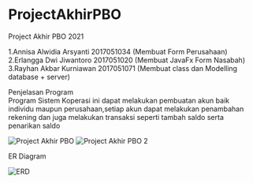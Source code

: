 
# ProjectAkhirPBO
Project Akhir PBO 2021

1.Annisa Alwidia Arsyanti 2017051034 (Membuat Form Perusahaan)<br />
2.Erlangga Dwi Jiwantoro 2017051020 (Membuat JavaFx Form Nasabah)<br />
3.Rayhan Akbar Kurniawan 2017051071 (Membuat class dan Modelling database + server)<br />

Penjelasan Program<br />
Program Sistem Koperasi ini dapat melakukan pembuatan akun baik individu maupun perusahaan,setiap akun dapat melakukan penambahan rekening dan juga melakukan transaksi seperti tambah saldo serta penarikan saldo<br />

![Project Akhir PBO](https://user-images.githubusercontent.com/83545747/147446895-eedc57cf-325a-4ebe-9404-dbbcfaceb150.png)
![Project Akhir PBO 2](https://user-images.githubusercontent.com/83545747/147446983-0ae4e4f8-3477-4de7-8ff8-0401cbb42df2.png)

ER Diagram

![ERD](https://user-images.githubusercontent.com/83545747/147446833-13de780f-f7f6-4130-a82b-c45bae485d1d.jpeg)
